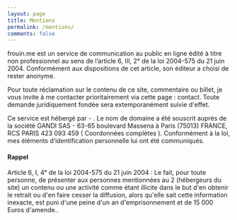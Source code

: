 ```yaml
---
layout: page
title: Mentions
permalink: /mentions/
comments: false
---
```


frouin.me est un service de communication au public en ligne édité à titre non professionnel au sens de l’article 6, III, 2° de la loi 2004-575 du 21 juin 2004. Conformément aux dispositions de cet article, son éditeur a choisi de rester anonyme.

Pour toute réclamation sur le contenu de ce site, commentaire ou billet, je vous invite à me contacter prioritairement via cette page : contact. Toute demande juridiquement fondée sera extemporanément suivie d'effet.

Ce service est hébergé par - . Le nom de domaine a été souscrit auprès de la société GANDI SAS - 63-65 boulevard Massena à Paris (75013) FRANCE, RCS PARIS 423 093 459 ( Coordonnées complètes ). Conformément à la loi, mes éléments d’identification personnelle lui ont été communiqués.

#### <i class="fa fa-warning"></i> Rappel

Article 6, I, 4° de la loi 2004-575 du 21 juin 2004 : Le fait, pour toute personne, de présenter aux personnes mentionnées au 2 (hébergeurs du site) un contenu ou une activité comme étant illicite dans le but d'en obtenir le retrait ou d'en faire cesser la diffusion, alors qu'elle sait cette information inexacte, est puni d'une peine d'un an d'emprisonnement et de 15 000 Euros d'amende..
